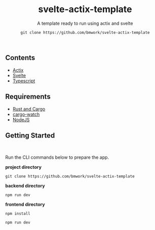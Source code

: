 <h1 align="center">svelte-actix-template</h1>

<p align="center">A template ready to run using actix and svelte</p>
<p align="center">
<code>git clone https://github.com/bmwork/svelte-actix-template</code>
</p>
<br />

<h2>Contents</h2>

- [Actix](https://actix.rs)
- [Svelte](https://svelte.dev)
- [Typescript](https://www.typescriptlang.org/)

<h2>Requirements</h2>

- [Rust and Cargo](https://www.rust-lang.org/)
- [cargo-watch](https://github.com/watchexec/cargo-watch)
- [NodeJS](https://nodejs.org/en)

<h2>Getting Started</h2>
<br/>

Run the CLI commands below to prepare the app.
<br/>

**project directory**

```
git clone https://github.com/bmwork/svelte-actix-template
```

**backend directory**

```
npm run dev
```

**frontend directory**

```
npm install
```

```
npm run dev
```
